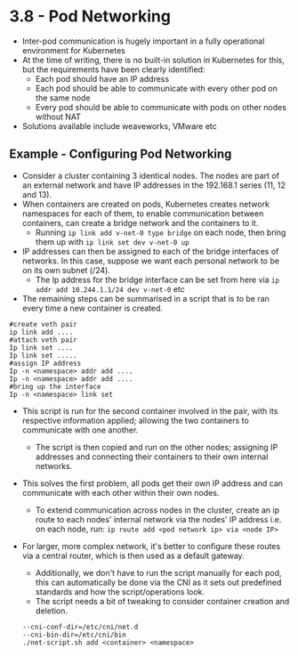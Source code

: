 # 3.8 - Pod Networking

- Inter-pod communication is hugely important in a fully operational environment for
Kubernetes
- At the time of writing, there is no built-in solution in Kubernetes for this, but the
requirements have been clearly identified:
  - Each pod should have an IP address
  - Each pod should be able to communicate with every other pod on the same
node
  - Every pod should be able to communicate with pods on other nodes without
NAT
- Solutions available include weaveworks, VMware etc

## Example - Configuring Pod Networking

- Consider a cluster containing 3 identical nodes. The nodes are part of an external network and have IP addresses in the 192.168.1 series (11, 12 and 13).
- When containers are created on pods, Kubernetes creates network namespaces for each of them, to enable communication between containers, can create a bridge network and the containers to it.
  - Running `ip link add v-net-0 type bridge` on each node, then bring them up with `ip link set dev v-net-0 up`
- IP addresses can then be assigned to each of the bridge interfaces of networks. In this case, suppose we want each personal network to be on its own subnet (/24).
  - The Ip address for the bridge interface can be set from here via `ip addr add 10.244.1.1/24 dev v-net-0` etc
- The remaining steps can be summarised in a script that is to be ran every time a new container is created.

```shell
#create veth pair
ip link add ....
#attach veth pair
Ip link set ....
Ip link set .....
#assign IP address
Ip -n <namespace> addr add ....
Ip -n <namespace> addr add ....
#bring up the interface
Ip -n <namespace> link set
```

- This script is run for the second container involved in the pair, with its respective information applied; allowing the two containers to communicate with one another.
  - The script is then copied and run on the other nodes; assigning IP addresses and connecting their containers to their own internal networks.
- This solves the first problem, all pods get their own IP address and can communicate with each other within their own nodes.
  - To extend communication across nodes in the cluster, create an ip route to each nodes' internal network via the nodes' IP address i.e. on each node, run: `ip route add <pod network ip> via <node IP>`

- For larger, more complex network, it's better to configure these routes via a central router, which is then used as a default gateway.
  - Additionally, we don't have to run the script manually for each pod, this can automatically be done via the CNI as it sets out predefined standards and how the script/operations look.
  - The script needs a bit of tweaking to consider container creation and deletion.

  ```shell
  --cni-conf-dir=/etc/cni/net.d
  --cni-bin-dir=/etc/cni/bin
  ./net-script.sh add <container> <namespace>
  ```